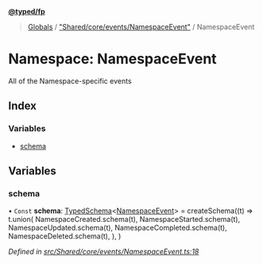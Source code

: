 **[@typed/fp](../README.md)**

> [Globals](../globals.md) / ["Shared/core/events/NamespaceEvent"](_shared_core_events_namespaceevent_.md) / NamespaceEvent

# Namespace: NamespaceEvent

All of the Namespace-specific events

## Index

### Variables

* [schema](_shared_core_events_namespaceevent_.namespaceevent.md#schema)

## Variables

### schema

• `Const` **schema**: [TypedSchema](../interfaces/_io_typedschema_.typedschema.md)\<[NamespaceEvent](_shared_core_events_namespaceevent_.namespaceevent.md)> = createSchema((t) => t.union( NamespaceCreated.schema(t), NamespaceStarted.schema(t), NamespaceUpdated.schema(t), NamespaceCompleted.schema(t), NamespaceDeleted.schema(t), ), )

*Defined in [src/Shared/core/events/NamespaceEvent.ts:18](https://github.com/TylorS/typed-fp/blob/ac98ca1/src/Shared/core/events/NamespaceEvent.ts#L18)*
